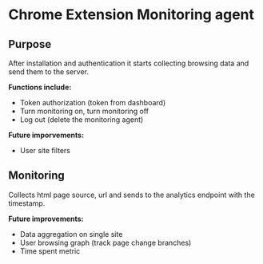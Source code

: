 # Chrome Extension Monitoring agent

## Purpose
After installation and authentication it starts collecting browsing data and send them to the server.

**Functions include:**
- Token authorization (token from dashboard)
- Turn monitoring on, turn monitoring off
- Log out (delete the monitoring agent)

**Future imporvements:**
- User site filters

## Monitoring
Collects html page source, url and sends to the analytics endpoint with the timestamp.

**Future improvements:**
- Data aggregation on single site
- User browsing graph (track page change branches)
- Time spent metric
